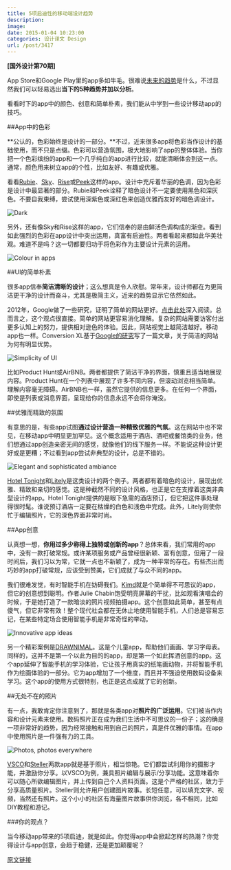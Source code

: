```yaml
---
title: 5项启迪性的移动端设计趋势
description: 
image: 
date: 2015-01-04 10:23:00
categories: 设计译文 Design
url: /post/3417
---
```


**[国外设计第70期]**

App Store和Google Play里的app多如牛毛。很难说[未来的趋势](http://designmodo.com/web-design-trends-2014/)是什么，不过显然我们可以轻易选出**当下的5种趋势并加以分析**。

看看时下的app中的颜色、创意和简单朴素，我们能从中学到一些设计移动app的技巧。

##App中的色彩

**公认的，色彩始终是设计的一部分。**不过，近来很多app将色彩当作设计的基础使用，而不只是点缀。色彩可以营造氛围，极大地影响了app的整体体验。当你把一个色彩缤纷的app和一个几乎纯白的app进行比较，就能清晰体会到这一点。通常，颜色用来树立app的个性，比如友好、有趣或优雅。

看看[Rubie](https://itunes.apple.com/us/app/rubie-game-color-connecting/id892911975?mt=8)、[Sky](https://itunes.apple.com/us/app/sky./id601181364?mt=8)、[Rise](https://itunes.apple.com/us/app/rise-alarm-clock/id577221529?mt=8)或[Peek](https://itunes.apple.com/us/app/peek-calendar-simple-minimalist/id776314791?mt=8)这样的app。设计中充斥着华丽的色调，因为色彩是设计中最显著的部分。Rubie和Peek诠释了暗色设计不一定要使用黑色和深灰色。不要自我束缚，尝试使用深紫色或深红色来创造优雅而友好的暗色调设计。

![Dark](http://designmodo.com/wp-content/uploads/2014/12/11.jpg)

另外，还有像Sky和Rise这样的app，它们信奉的是由鲜活色调构成的渐变。看到如此强烈的色彩在app设计中突出运用，真富有启迪性。两者看起来都如此华美壮观。难道不是吗？这一切都要归功于将色彩作为主要设计元素的运用。

![Colour in apps](http://designmodo.com/wp-content/uploads/2014/12/2.jpg)

##UI的简单朴素

很多app信奉**简洁清晰的设计**；这么想真是令人欣慰。常年来，设计师都在为更简洁更干净的设计而奋斗，尤其是极简主义，近来的趋势显示它依然如此。

2012年，Google做了一些研究，证明了简单的网站更好。[点击此处](http://static.googleusercontent.com/external_content/untrusted_dlcp/research.google.com/en/us/pubs/archive/38315.pdf)深入阅读。总而言之，这个观点很直接。简单的网站更容易消化理解。复杂的网站需要访客付出更多认知上的努力，提供相对逊色的体验。因此，网站视觉上越简洁越好。移动app也一样。Conversion XL基于[Google的研究](http://conversionxl.com/why-simple-websites-are-scientifically-better/)写了一篇文章，关于简洁的网站为何有明显优势。

![Simplicity of UI](http://designmodo.com/wp-content/uploads/2014/12/3.jpg)

比如Product Hunt或AirBNB。两者都提供了简洁干净的界面，慎重且适当地展现内容。Product Hunt在一个列表中展现了许多不同内容，但滚动浏览相当简单。理解内容毫无障碍。AirBNB也一样，虽然它提供的信息更多。在任何一个界面，即使是列表或消息界面，呈现给你的信息永远不会将你淹没。

##优雅而精致的氛围

有意思的是，有些app试图**通过设计营造一种精致优雅的气氛**。这在网站中也不常见，在移动app中明显更加罕见。这个概念适用于酒店、酒吧或餐馆类的业务，他们想通过app创造亲密无间的感觉，就像他们的线下服务一样。不能说这种设计更好或是更糟；不过看到app尝试非典型的设计，总是不错的。

![Elegant and sophisticated ambiance](http://designmodo.com/wp-content/uploads/2014/12/41.jpg)

[Hotel Tonight](https://itunes.apple.com/us/app/hotel-tonight/id407690035?mt=8)和[Litely](https://itunes.apple.com/us/app/litely/id850707754?mt=8)是这类设计的两个例子。两者都有着暗色的设计，展现出优雅、精致和亲切的感觉。这是种截然不同的设计风格，也正是它在支撑着这类非典型设计的app。Hotel Tonight提供的是眼下急需的酒店预订，但它把这件事处理得很时髦。谁说预订酒店一定要在枯燥的白色和浅色中完成。此外，Litely则使你忙于编辑照片，它的深色界面非常时尚。

##App创意

认真想一想，**你用过多少称得上独特或创新的app**？总体来看，我们常用的app中，没有一款打破常规。或许某项服务或产品曾经很新颖、富有创意，但用了一段时间后，我们习以为常，它就一点也不新颖了，成为一种平常的存在。有些杰出而巧妙的app打破常规，应该受到赞美，它们成就了与众不同的app。

我们很难发觉，有时智能手机在妨碍我们。[Kimd](https://itunes.apple.com/app/kimd/id850479896?mt=8)就是个简单得不可思议的app，但它的创意想到聪明。作者Julie Chabin饱受明亮屏幕的干扰，比如观看演唱会的时候，于是她打造了一款暗淡的照片视频拍摄app。这个创意如此简单，甚至有点傻气，但它非常有效！整个现代社会都在无休止地使用智能手机，人们总是容易忘记，在某些特定场合使用智能手机是非常奇怪的举动。

![Innovative app ideas](http://designmodo.com/wp-content/uploads/2014/12/5.jpg)

另一个精彩案例是[DRAWNIMAL](https://itunes.apple.com/us/app/id586239095)。这是个儿童app，帮助他们画画、学习字母表。同样的，这并不是第一个以此为目的的app，却是第一个如此挥洒创意的app。这个app延伸了智能手机的学习体验，它让孩子用真实的纸笔画动物，并将智能手机作为绘画体验的一部分。它为app增加了一个维度，而且并不强迫使用数码设备来学习。这个app的使用方式很特别，也正是这点成就了它的创新。

##无处不在的照片

有一点，我敢肯定你注意到了，那就是各类app对**照片的广泛运用**。它们被当作内容和设计元素来使用。数码照片正在成为我们生活中不可思议的一份子；这的确是一项非常好的趋势，因为经常接触和用到自己的照片，真是件优雅的事情。在app中使用照片是一件强有力的工具。

![Photos, photos everywhere](http://designmodo.com/wp-content/uploads/2014/12/6.jpg)

[VSCO](https://itunes.apple.com/us/app/vsco-cam/id588013838?mt=8)和[Steller](https://itunes.apple.com/us/app/steller/id785128002?mt=8)两款app就是基于照片，相当惊艳。它们都尝试利用你的摄影才能，并激励你分享。以VSCO为例，兼具照片编辑与展示/分享功能。这意味着你可以随心所欲编辑图片，并上传到自己个人资料页面。这是个严格的社区，致力于分享高质量照片。Steller则允许用户创建图片故事。长短任意，可以填充文字、视频，当然还有照片。这个小小的社区有海量图片故事供你浏览，各不相同，比如DIY教程和游记。

###你的观点？

当今移动app带来的5项启迪，就是如此。你觉得app中会掀起怎样的热潮？你觉得设计与app创意，会趋于稳健，还是更加颠覆呢？

[原文链接](http://designmodo.com/mobile-design-trends/)